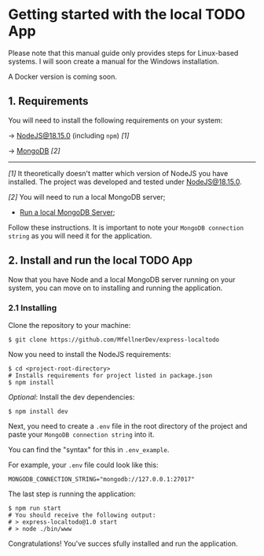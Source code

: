 # Getting started with the local TODO App

Please note that this manual guide only provides steps for Linux-based systems.
I will soon create a manual for the Windows installation.

A Docker version is coming soon.

## 1. Requirements
You will need to install the following requirements on your system:

-> [NodeJS@18.15.0](https://nodejs.org/en/blog/release/v18.15.0) (including `npm`) *[1]*

-> [MongoDB](https://www.mongodb.com/docs/manual/administration/install-community/) *[2]*

---
*[1]* It theoretically doesn't matter which version of NodeJS you have installed. The 
project was developed and tested under NodeJS@18.15.0.

*[2]* You will need to run a local MongoDB server;

- [Run a local MongoDB Server](https://www.prisma.io/dataguide/mongodb/setting-up-a-local-mongodb-database); 

Follow these instructions.
It is important to note your `MongoDB connection string` as you will
need it for the application.

## 2. Install and run the local TODO App

Now that you have Node and a local MongoDB server running on your system, you can move on to installing and
running the application.

### 2.1 Installing

Clone the repository to your machine:

```shell
$ git clone https://github.com/MfellnerDev/express-localtodo
```

Now you need to install the NodeJS requirements:

```shell
$ cd <project-root-directory>
# Installs requirements for project listed in package.json
$ npm install 
```


*Optional*: Install the dev dependencies:

```shell
$ npm install dev
```

Next, you need to create a `.env` file in the root directory of the project and paste your `MongoDB connection string`
into it.

You can find the "syntax" for this in `.env_example`. 

For example, your `.env` file could look like this:
```shell
MONGODB_CONNECTION_STRING="mongodb://127.0.0.1:27017"
```

The last step is running the application:

```shell
$ npm run start
# You should receive the following output:
# > express-localtodo@1.0 start
# > node ./bin/www

```

Congratulations! You've succes  sfully installed and run the application.